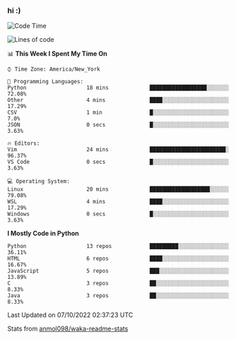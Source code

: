 ### hi :)

<!--START_SECTION:waka-->
![Code Time](http://img.shields.io/badge/Code%20Time-939%20hrs%2043%20mins-blue)

![Lines of code](https://img.shields.io/badge/From%20Hello%20World%20I%27ve%20Written-599%20Thousand%20lines%20of%20code-blue)

📊 **This Week I Spent My Time On** 

```text
⌚︎ Time Zone: America/New_York

💬 Programming Languages: 
Python                   18 mins             ██████████████████░░░░░░░   72.08% 
Other                    4 mins              ████░░░░░░░░░░░░░░░░░░░░░   17.29% 
CSV                      1 min               █░░░░░░░░░░░░░░░░░░░░░░░░   7.0% 
JSON                     0 secs              █░░░░░░░░░░░░░░░░░░░░░░░░   3.63%

🔥 Editors: 
Vim                      24 mins             ████████████████████████░   96.37% 
VS Code                  0 secs              █░░░░░░░░░░░░░░░░░░░░░░░░   3.63%

💻 Operating System: 
Linux                    20 mins             ███████████████████░░░░░░   79.08% 
WSL                      4 mins              ████░░░░░░░░░░░░░░░░░░░░░   17.29% 
Windows                  0 secs              █░░░░░░░░░░░░░░░░░░░░░░░░   3.63%

```

**I Mostly Code in Python** 

```text
Python                   13 repos            █████████░░░░░░░░░░░░░░░░   36.11% 
HTML                     6 repos             ████░░░░░░░░░░░░░░░░░░░░░   16.67% 
JavaScript               5 repos             ███░░░░░░░░░░░░░░░░░░░░░░   13.89% 
C                        3 repos             ██░░░░░░░░░░░░░░░░░░░░░░░   8.33% 
Java                     3 repos             ██░░░░░░░░░░░░░░░░░░░░░░░   8.33%

```



 Last Updated on 07/10/2022 02:37:23 UTC
<!--END_SECTION:waka-->

Stats from [anmol098/waka-readme-stats](https://github.com/anmol098/waka-readme-stats)